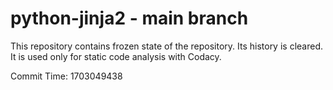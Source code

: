 # python-jinja2 - main branch

This repository contains frozen state of the repository.
Its history is cleared. It is used only for static code
analysis with Codacy.

Commit Time: 1703049438